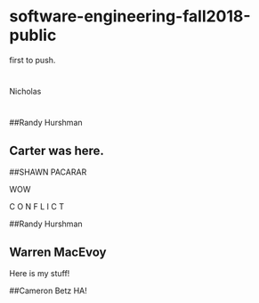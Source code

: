 # software-engineering-fall2018-public
first to push.

#
Nicholas
#

##Randy Hurshman


## Carter was here.


##SHAWN PACARAR


WOW

C O N F L I C T

##Randy Hurshman


## Warren MacEvoy

Here is my stuff!

##Cameron Betz
HA!

